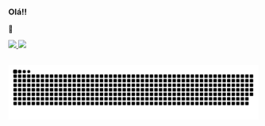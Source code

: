 ### Olá!!

🍜



 <div>
 
  <a href="https://github.com/ellievi">
  
<img height="180em" src="https://github-readme-stats.vercel.app/api?username=ellievi&show_icons=true&theme=rose_pine&include_all_commits=true&count_private=true"/>
   
<img height="180em" src="https://github-readme-stats.vercel.app/api/top-langs/?username=ellievi&layout=compact&langs_count=7&theme=rose_pine"/>
   
<div style="display: inline_block"><br>
  
 
![Snake animation](https://github.com/ellievi/ellievi/blob/output/github-contribution-grid-snake.svg)
  
